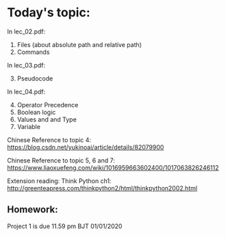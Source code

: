 # Today's topic:

In lec_02.pdf:

1. Files (about absolute path and relative path)
2. Commands 

In lec_03.pdf:

3. Pseudocode

In lec_04.pdf:

4. Operator Precedence
5. Boolean logic
6. Values and and Type
7. Variable

Chinese Reference to topic 4: https://blog.csdn.net/yukinoai/article/details/82079900

Chinese Reference to topic 5, 6 and 7: https://www.liaoxuefeng.com/wiki/1016959663602400/1017063826246112

Extension reading: Think Python ch1: http://greenteapress.com/thinkpython2/html/thinkpython2002.html

## Homework:

Project 1 is due 11.59 pm BJT 01/01/2020

